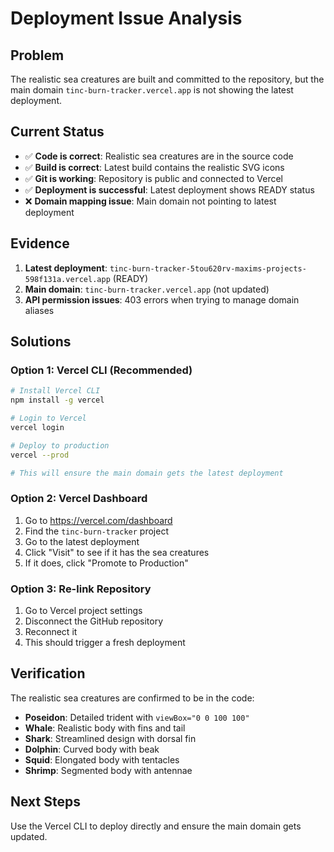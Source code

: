 # Deployment Issue Analysis

## Problem
The realistic sea creatures are built and committed to the repository, but the main domain `tinc-burn-tracker.vercel.app` is not showing the latest deployment.

## Current Status
- ✅ **Code is correct**: Realistic sea creatures are in the source code
- ✅ **Build is correct**: Latest build contains the realistic SVG icons
- ✅ **Git is working**: Repository is public and connected to Vercel
- ✅ **Deployment is successful**: Latest deployment shows READY status
- ❌ **Domain mapping issue**: Main domain not pointing to latest deployment

## Evidence
1. **Latest deployment**: `tinc-burn-tracker-5tou620rv-maxims-projects-598f131a.vercel.app` (READY)
2. **Main domain**: `tinc-burn-tracker.vercel.app` (not updated)
3. **API permission issues**: 403 errors when trying to manage domain aliases

## Solutions

### Option 1: Vercel CLI (Recommended)
```bash
# Install Vercel CLI
npm install -g vercel

# Login to Vercel
vercel login

# Deploy to production
vercel --prod

# This will ensure the main domain gets the latest deployment
```

### Option 2: Vercel Dashboard
1. Go to https://vercel.com/dashboard
2. Find the `tinc-burn-tracker` project
3. Go to the latest deployment
4. Click "Visit" to see if it has the sea creatures
5. If it does, click "Promote to Production"

### Option 3: Re-link Repository
1. Go to Vercel project settings
2. Disconnect the GitHub repository
3. Reconnect it
4. This should trigger a fresh deployment

## Verification
The realistic sea creatures are confirmed to be in the code:
- **Poseidon**: Detailed trident with `viewBox="0 0 100 100"`
- **Whale**: Realistic body with fins and tail
- **Shark**: Streamlined design with dorsal fin
- **Dolphin**: Curved body with beak
- **Squid**: Elongated body with tentacles
- **Shrimp**: Segmented body with antennae

## Next Steps
Use the Vercel CLI to deploy directly and ensure the main domain gets updated.